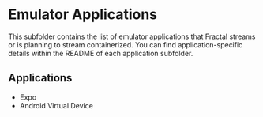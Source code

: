 # Emulator Applications

This subfolder contains the list of emulator applications that Fractal streams or is planning to stream containerized. You can find application-specific details within the README of each application subfolder. 

## Applications

- Expo
- Android Virtual Device
